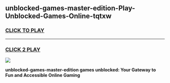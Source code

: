 
## unblocked-games-master-edition-Play-Unblocked-Games-Online-tqtxw
<h3>
<a href="https://premium76.site?title=unblocked-games-master-edition&ref=25A">CLICK TO PLAY</a></h3>
<hr>

<h3>
<a href="https://premium76.site?title=unblocked-games-master-edition&ref=25A">CLICK 2 PLAY</a>
  
</h3>

<a href="https://premium76.site?title=unblocked-games-master-edition&ref=25A"><img src="https://clearcache.store/games.png"></a>


**unblocked-games-master-edition games unblocked: Your Gateway to Fun and Accessible Online Gaming**
